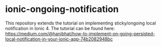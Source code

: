 # ionic-ongoing-notification
This repository extends the tutorial on implementing sticky/ongoing local notification in Ionic 4. The tutorial can be found here:
https://medium.com/@hanibhat/how-to-implement-on-going-persisted-local-notification-in-your-ionic-app-74b2082948bc
